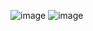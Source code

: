 ![image](https://github.com/user-attachments/assets/e81f12a8-eee4-4a0e-a442-abdd56af49fd)
![image](https://github.com/user-attachments/assets/2da18699-5894-4169-b27f-8730a26622c1)
